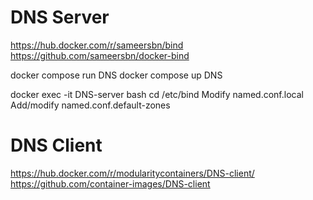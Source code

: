 # DNS Server
https://hub.docker.com/r/sameersbn/bind
https://github.com/sameersbn/docker-bind

docker compose run DNS
docker compose up DNS


docker exec -it DNS-server bash
cd /etc/bind
Modify named.conf.local
Add/modify named.conf.default-zones

# DNS Client
https://hub.docker.com/r/modularitycontainers/DNS-client/
https://github.com/container-images/DNS-client

